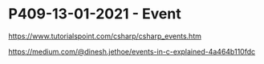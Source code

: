 # P409-13-01-2021 - Event

https://www.tutorialspoint.com/csharp/csharp_events.htm

https://medium.com/@dinesh.jethoe/events-in-c-explained-4a464b110fdc

